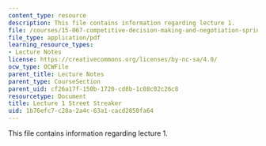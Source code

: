 ```yaml
---
content_type: resource
description: This file contains information regarding lecture 1.
file: /courses/15-067-competitive-decision-making-and-negotiation-spring-2011/1b76efc7c28a2a4c63a1cacd2850fa64_MIT15_067S11_lec01.pdf
file_type: application/pdf
learning_resource_types:
- Lecture Notes
license: https://creativecommons.org/licenses/by-nc-sa/4.0/
ocw_type: OCWFile
parent_title: Lecture Notes
parent_type: CourseSection
parent_uid: cf26a17f-150b-1720-cd8b-1c08c02c26c8
resourcetype: Document
title: Lecture 1 Street Streaker
uid: 1b76efc7-c28a-2a4c-63a1-cacd2850fa64
---
```

This file contains information regarding lecture 1.